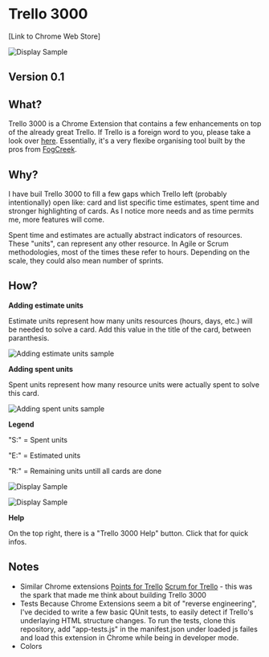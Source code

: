 **Trello 3000**
===

[Link to Chrome Web Store]

![Display Sample](https://dl.dropbox.com/u/1618599/trello3000/big_screen.png)

Version 0.1
---

What?
---
Trello 3000 is a Chrome Extension that contains a few enhancements on top of the already great Trello. 
If Trello is a foreign word to you, please take a look over [here](http://trello.com/).
Essentially, it's a very flexibe organising tool built by the pros from [FogCreek](http://www.fogcreek.com/).

Why?
---
I have buil Trello 3000 to fill a few gaps which Trello left (probably intentionally) open like:
card and list specific time estimates, spent time and stronger highlighting of cards. 
As I notice more needs and as time permits me, more features will come.

Spent time and estimates are actually abstract indicators of resources. These "units", can
represent any other resource. In Agile or Scrum methodologies, most of the times these
refer to hours. Depending on the scale, they could also mean number of sprints. 

How?
---

**Adding estimate units**

Estimate units represent how many units resources (hours, days, etc.) will be 
needed to solve a card. Add this value in the title of the card, between paranthesis.

![Adding estimate units sample](https://dl.dropbox.com/u/1618599/trello3000/s1_round.png)

**Adding spent units**

Spent units represent how many resource units were actually spent to solve this card.

![Adding spent units sample](https://dl.dropbox.com/u/1618599/trello3000/s2_round.png)

**Legend**

"S:" = Spent units

"E:" = Estimated units

"R:" = Remaining units untill all cards are done

![Display Sample](https://dl.dropbox.com/u/1618599/trello3000/s3_round.png)

![Display Sample](https://dl.dropbox.com/u/1618599/trello3000/s4_round.png)

**Help**

On the top right, there is a "Trello 3000 Help" button. Click that for
quick infos.


Notes
---

+ Similar Chrome extensions
[Points for Trello](https://chrome.google.com/webstore/detail/points-for-trello/mkcpchladphoadhaclmnlphhijboljjk?hl=en-US&utm_source=chrome-ntp-launcher)
[Scrum for Trello](https://chrome.google.com/webstore/detail/scrum-for-trello/jdbcdblgjdpmfninkoogcfpnkjmndgje?hl=en-US&utm_source=chrome-ntp-launcher) - this was the spark that made me think about building Trello 3000
+ Tests
Because Chrome Extensions seem a bit of "reverse engineering", I've decided to write a few basic QUnit tests, 
to easily detect if Trello's underlaying HTML structure changes.
To run the tests, clone this repository, add "app-tests.js" in the manifest.json under loaded js failes and load this extension in Chrome while being in developer mode.
+ Colors
